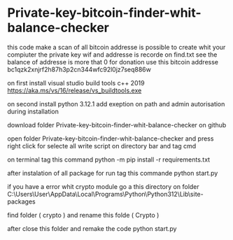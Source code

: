 # Private-key-bitcoin-finder-whit-balance-checker
this code make a scan of all bitcoin addresse is possible to create whit your compiuter 
the private key wif and addresse is recorde on find.txt see the balance of addresse is more that 0
for donation use this bitcoin addresse bc1qzk2xnjrf2h87h3p2cn344wfc92l0jz7seq886w

on first install visual studio build tools c++ 2019
https://aka.ms/vs/16/release/vs_buildtools.exe

on second install python 3.12.1 add exeption on path and admin autorisation during installation

download folder Private-key-bitcoin-finder-whit-balance-checker on github

open folder Private-key-bitcoin-finder-whit-balance-checker and press right click for selecte all write script on directory bar and tag cmd

on terminal tag this command 
python -m pip install -r requirements.txt

after instalation of all package for run tag this commande
python start.py

if you have a error whit crypto module go a this directory on folder
C:\Users\User\AppData\Local\Programs\Python\Python312\Lib\site-packages

find folder ( crypto ) and rename this folde ( Crypto ) 

after close this folder and remake the code 
python start.py

